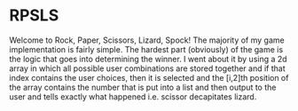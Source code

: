 # RPSLS
Welcome to Rock, Paper, Scissors, Lizard, Spock! The majority of my game implementation is fairly simple. The hardest part (obviously) of the game is the logic that goes into determining the winner. I went about it by using a 2d array in which all possible user combinations are stored together and if that index contains the user choices, then it is selected and the [i,2]th position of the array contains the number that is put into a list and then output to the user and tells exactly what happened i.e. scissor decapitates lizard.
